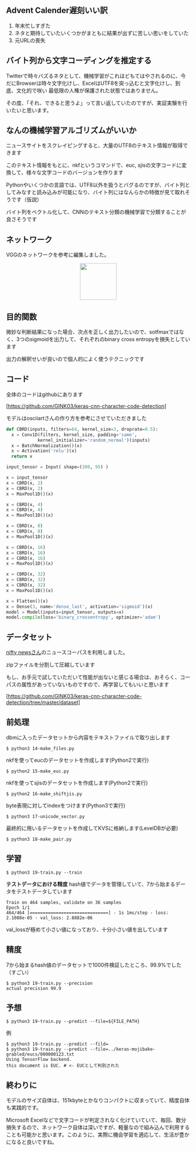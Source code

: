 ## Advent Calender遅刻いい訳
1. 年末忙しすぎた
2. ネタと期待していたいくつかがまともに結果が出ずに苦しい思いをしていた
3. 元URLの喪失

## バイト列から文字コーディングを推定する

Twitterで時々バズるネタとして、機械学習がこれほどもてはやされるのに、今だにBrowserは時々文字化けし、ExcelはUTF8を突っ込むと文字化けし、到底、文化的で咲い
最低限の人権が保護された状態ではありません。  


その度、「それ、できると思うよ」って言い返していたのですが、実証実験を行いたいと思います。  

## なんの機械学習アルゴリズムがいいか
ニュースサイトをスクレイピングすると、大量のUTF8のテキスト情報が取得できます  

このテキスト情報をもとに、nkfというコマンドで、euc, sjisの文字コードに変換して、様々な文字コードのバージョンを作ります  

Pythonやいくつかの言語では、UTF8以外を扱うとバグるのですが、バイト列としてみなすと読み込みが可能になり、バイト列にはなんらかの特徴が見て取れそうです（仮説）  

バイト列をベクトル化して、CNNのテキスト分類の機械学習で分類することが良さそうです  


## ネットワーク
VGGのネットワークを参考に編集しました。

<div align="center">
  <img width="100px" src="https://user-images.githubusercontent.com/4949982/34658318-57ee45fc-f471-11e7-8e4a-7a742e1e3f2b.png">
</div>

## 目的関数
微妙な判断結果になった場合、次点を正しく出力したいので、sotfmaxではなく、3つのsigmoidを出力して、それぞれのbinary cross entropyを損失としています  

出力の解釈せいが良いので個人的によく使うテクニックです  

## コード
全体のコードはgithubにあります

[https://github.com/GINK03/keras-cnn-character-code-detection]  

モデルはosciiartさんの作り方を参考にさせていただきました  

```python
def CBRD(inputs, filters=64, kernel_size=3, droprate=0.5):
  x = Conv1D(filters, kernel_size, padding='same',
            kernel_initializer='random_normal')(inputs)
  x = BatchNormalization()(x)
  x = Activation('relu')(x)
  return x

input_tensor = Input( shape=(300, 95) )

x = input_tensor
x = CBRD(x, 2)
x = CBRD(x, 2)
x = MaxPool1D()(x)

x = CBRD(x, 4)
x = CBRD(x, 4)
x = MaxPool1D()(x)

x = CBRD(x, 8)
x = CBRD(x, 8)
x = MaxPool1D()(x)

x = CBRD(x, 16)
x = CBRD(x, 16)
x = CBRD(x, 16)
x = MaxPool1D()(x)

x = CBRD(x, 32)
x = CBRD(x, 32)
x = CBRD(x, 32)
x = MaxPool1D()(x)

x = Flatten()(x)
x = Dense(3, name='dense_last', activation='sigmoid')(x)
model = Model(inputs=input_tensor, outputs=x)
model.compile(loss='binary_crossentropy', optimizer='adam')
```

## データセット
[nifty newsさん](https://news.nifty.com/)のニュースコーパスを利用しました。  

zipファイルを分割して圧縮しています 

もし、お手元で試していただいて性能が出ないと感じる場合は、おそらく、コーパスの属性があっていないものですので、再学習してもいいと思います  

[https://github.com/GINK03/keras-cnn-character-code-detection/tree/master/dataset]

## 前処理

dbmに入ったデータセットから内容をテキストファイルで取り出します
```console
$ python3 14-make_files.py
```

nkfを使ってeucのデータセットを作成します(Python2で実行)
```console
$ python2 15-make_euc.py
```

nkfを使ってsjisのデータセットを作成します(Python2で実行)
```console
$ python2 16-make_shiftjis.py
```

byte表現に対してindexをつけます(Python3で実行)
```console
$ python3 17-unicode_vector.py 
```

最終的に用いるデータセットを作成してKVSに格納します(LevelDBが必要)
```console
$ python3 18-make_pair.py
```

## 学習

```console
$ python3 19-train.py --train
```

**テストデータにおける精度** 
hash値でデータを管理していて、7から始まるデータをテストデータしています  
```console
Train on 464 samples, validate on 36 samples
Epoch 1/1
464/464 [==============================] - 1s 1ms/step - loss: 2.1088e-05 - val_loss: 2.8882e-06
```
val_lossが極めて小さい値になっており、十分小さい値を出しています

## 精度
7から始まるhash値のデータセットで1000件検証したところ、99.9%でした（すごい）
```console
$ python3 19-train.py --precision 
actual precision 99.9
```

## 予想

```console
$ python3 19-train.py --predict --file=${FILE_PATH}
```
例
```console
$ python3 19-train.py --predict --fild=
$ python3 19-train.py --predict --file=../keras-mojibake-grabled/eucs/000000123.txt 
Using TensorFlow backend.
this document is EUC. # <- EUCとして判別された
```

## 終わりに
モデルのサイズ自体は、151kbyteとかなりコンパクトに収まっていて、精度自体も実践的です。  

Microsoft Excelなどで文字コードが判定されなく化けていていて、毎回、数分損失するので、ネットワーク自体は深いですが、軽量なので組み込んで利用することも可能かと思います。このように、実際に機会学習を適応して、生活が豊かになると良いですね。


